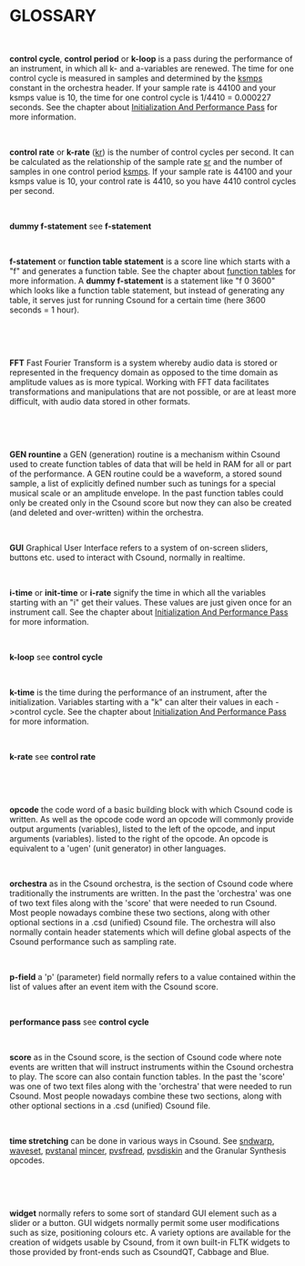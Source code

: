 GLOSSARY
========

 

**control cycle**, **control period** or **k-loop** is a pass during the
performance of an instrument, in which all k- and a-variables are
renewed. The time for one control cycle is measured in samples and
determined by the [ksmps](http://www.csounds.com/manual/html/ksmps.html)
constant in the orchestra header. If your sample rate is 44100 and your
ksmps value is 10, the time for one control cycle is 1/4410 = 0.000227
seconds. See the chapter about [Initialization And Performance
Pass](http://en.flossmanuals.net/bin/view/Csound/InitAndPerfPass) for
more information.

 

**control rate** or **k-rate**
([kr](http://www.csounds.com/manual/html/kr.html)) is the number of
control cycles per second. It can be calculated as the relationship of
the sample rate [sr](http://www.csounds.com/manual/html/sr.html) and the
number of samples in one control period
[ksmps](http://www.csounds.com/manual/html/ksmps.html). If your sample
rate is 44100 and your ksmps value is 10, your control rate is 4410, so
you have 4410 control cycles per second.

 

**dummy f-statement** see **f-statement**

 

**f-statement** or **function table statement** is a score line which
starts with a \"f\" and generates a function table. See the chapter
about [function
tables](http://en.flossmanuals.net/bin/view/Csound/FUNCTIONTABLES) for
more information. A **dummy f-statement** is a statement like \"f 0
3600\" which looks like a function table statement, but instead of
generating any table, it serves just for running Csound for a certain
time (here 3600 seconds = 1 hour).

 

 

**FFT** Fast Fourier Transform is a system whereby audio data is stored
or represented in the frequency domain as opposed to the time domain as
amplitude values as is more typical. Working with FFT data facilitates
transformations and manipulations that are not possible, or are at least
more difficult, with audio data stored in other formats.

 

 

**GEN rountine** a GEN (generation) routine is a mechanism within Csound
used to create function tables of data that will be held in RAM for all
or part of the performance. A GEN routine could be a waveform, a stored
sound sample, a list of explicitly defined number such as tunings for a
special musical scale or an amplitude envelope. In the past function
tables could only be created only in the Csound score but now they can
also be created (and deleted and over-written) within the orchestra.

 

**GUI** Graphical User Interface refers to a system of on-screen
sliders, buttons etc. used to interact with Csound, normally in
realtime.

 

**i-time** or **init-time** or **i-rate** signify the time in which all
the variables starting with an \"i\" get their values. These values are
just given once for an instrument call. See the chapter about
[Initialization And Performance
Pass](http://en.flossmanuals.net/bin/view/Csound/InitAndPerfPass) for
more information.

 

**k-loop** see **control cycle**

 

**k-time** is the time during the performance of an instrument, after
the initialization. Variables starting with a \"k\" can alter their
values in each -\>control cycle. See the chapter about [Initialization
And Performance
Pass](http://en.flossmanuals.net/bin/view/Csound/InitAndPerfPass) for
more information.

 

**k-rate** see **control rate**

 

 

**opcode** the code word of a basic building block with which Csound
code is written. As well as the opcode code word an opcode will commonly
provide output arguments (variables), listed to the left of the opcode,
and input arguments (variables). listed to the right of the opcode. An
opcode is equivalent to a \'ugen\' (unit generator) in other languages.

 

**orchestra** as in the Csound orchestra, is the section of Csound code
where traditionally the instruments are written. In the past the
\'orchestra\' was one of two text files along with the \'score\' that
were needed to run Csound. Most people nowadays combine these two
sections, along with other optional sections in a .csd (unified) Csound
file. The orchestra will also normally contain header statements which
will define global aspects of the Csound performance such as sampling
rate.

 

**p-field** a \'p\' (parameter) field normally refers to a value
contained within the list of values after an event item with the Csound
score.

 

**performance pass** see **control cycle**

 

**score** as in the Csound score, is the section of Csound code where
note events are written that will instruct instruments within the Csound
orchestra to play. The score can also contain function tables. In the
past the \'score\' was one of two text files along with the
\'orchestra\' that were needed to run Csound. Most people nowadays
combine these two sections, along with other optional sections in a .csd
(unified) Csound file.

 

**time stretching** can be done in various ways in Csound. See
[sndwarp](http://www.csounds.com/manual/html/sndwarp.html),
[waveset](http://www.csounds.com/manual/html/waveset.html),
[pvstanal](http://www.csounds.com/manual/html/pvstanal.html)
[mincer](http://www.csounds.com/manual/html/mincer.html),
[pvsfread](http://www.csounds.com/manual/html/pvsfread.html),
[pvsdiskin](http://www.csounds.com/manual/html/pvsdiskin.html) and the
Granular Synthesis opcodes.

 

 

**widget** normally refers to some sort of standard GUI element such as
a slider or a button. GUI widgets normally permit some user
modifications such as size, positioning colours etc. A variety options
are available for the creation of widgets usable by Csound, from it own
built-in FLTK widgets to those provided by front-ends such as CsoundQT,
Cabbage and Blue.

 
